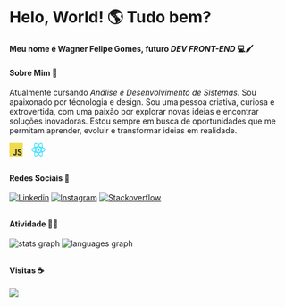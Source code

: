 <h1>Helo, World! 🌎 Tudo bem?</h1>

**Meu nome é Wagner Felipe Gomes, futuro *DEV FRONT-END* 💻🖌️**

#### Sobre Mim 📖
Atualmente cursando *Análise e Desenvolvimento de Sistemas*. Sou apaixonado por técnologia e design. Sou uma pessoa criativa, curiosa e extrovertida, com uma paixão por explorar novas ideias e encontrar soluções inovadoras. Estou sempre em busca de oportunidades que me permitam aprender, evoluir e transformar ideias em realidade.

<div style="display: flex; gap: 16px" >
  <img style="width: 24px" src="./assets/javascript.svg">
  <img style="width: 24px" src="./assets/react.svg">
</div>

##

#### Redes Sociais 🔗
[![Linkedin](https://img.shields.io/badge/linkedin-0d1117?style=for-the-badge&logo=linkedin&logoColor=white)](https://www.linkedin.com/in/wagner-felipe-gomes-ferreira-62959a260)
[![Instagram](https://img.shields.io/badge/instagram-0d1117?style=for-the-badge&logo=instagram&logoColor=white)](https://www.instagram.com/wgnr.f/)
[![Stackoverflow](https://img.shields.io/badge/stackoverflow-0d1117?style=for-the-badge&logo=stackoverflow&logoColor=white)](https://stackoverflow.com/users/28366880/wagner-felipe)



##

#### Atividade 👨‍💻
<div>
  <img src="https://github-readme-stats.vercel.app/api?username=wagnerfgomes&hide_title=true&hide_rank=false&show_icons=true&include_all_commits=true&count_private=true&disable_animations=true&theme=github_dark&locale=pt-br&hide_border=false&order=1" height="100" alt="stats graph"  />
  <img src="https://github-readme-stats.vercel.app/api/top-langs?username=wagnerfgomes&locale=pt-br&hide_title=true&layout=compact&card_width=320&langs_count=10&theme=github_dark&hide_border=false&order=2" height="100" alt="languages graph"  />
</div>

##

#### Visitas ☕
[![](https://visitcount.itsvg.in/api?id=wagnerfgomes&icon=5&color=12)](https://visitcount.itsvg.in)
